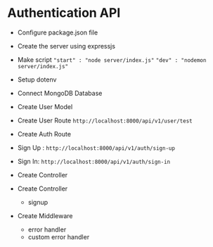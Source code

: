 # Authentication API

- Configure package.json file
- Create the server using expressjs
- Make script
  `"start" : "node server/index.js"`
  `"dev" : "nodemon server/index.js"`

- Setup dotenv
- Connect MongoDB Database
- Create User Model
- Create User Route
  `http://localhost:8000/api/v1/user/test`

- Create Auth Route
- Sign Up :
  `http://localhost:8000/api/v1/auth/sign-up`
- Sign In:
  `http://localhost:8000/api/v1/auth/sign-in`
- Create Controller
- Create Controller

  - signup

- Create Middleware
  - error handler
  - custom error handler
